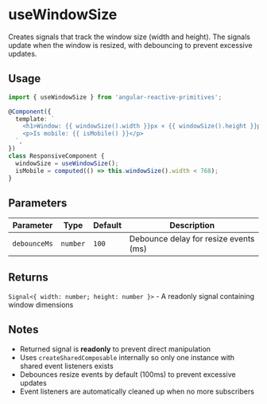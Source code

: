 # useWindowSize

Creates signals that track the window size (width and height). The signals update when the window is resized, with debouncing to prevent excessive updates.

## Usage

```ts
import { useWindowSize } from 'angular-reactive-primitives';

@Component({
  template: `
    <h1>Window: {{ windowSize().width }}px × {{ windowSize().height }}px</h1>
    <p>Is mobile: {{ isMobile() }}</p>
  `,
})
class ResponsiveComponent {
  windowSize = useWindowSize();
  isMobile = computed(() => this.windowSize().width < 768);
}
```

## Parameters

| Parameter    | Type     | Default | Description                          |
| ------------ | -------- | ------- | ------------------------------------ |
| `debounceMs` | `number` | `100`   | Debounce delay for resize events (ms) |

## Returns

`Signal<{ width: number; height: number }>` - A readonly signal containing window dimensions

## Notes

- Returned signal is **readonly** to prevent direct manipulation
- Uses `createSharedComposable` internally so only one instance with shared event listeners exists
- Debounces resize events by default (100ms) to prevent excessive updates
- Event listeners are automatically cleaned up when no more subscribers
